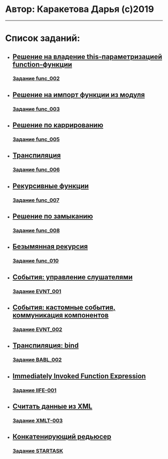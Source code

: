 # Автор: Каракетова Дарья (с)2019
---
# Список заданий:
* ## [Решение на владение this-параметризацией function-функции](https://kodaktor.ru/func_c0711)
  ### [Задание func_002](https://kodaktor.ru/func_002)
* ## [Решение на импорт функции из модуля](https://kodaktor.ru/func_7c2a1)
  ### [Задание func_003](https://kodaktor.ru/func_003)
* ## [Решение по каррированию](https://kodaktor.ru/func_3ac20)
  ### [Задание func_005](https://kodaktor.ru/func_005)
* ## [Транспиляция](https://kodaktor.ru/func_e6e77)
  ### [Задание func_006](https://kodaktor.ru/func_006)
* ## [Рекурсивные функции](https://kodaktor.ru/func_c62f6)
  ### [Задание func_007](https://kodaktor.ru/func_007)
* ## [Решение по замыканию](https://kodaktor.ru/func_08a2d)
  ### [Задание func_008](https://kodaktor.ru/func_008)
* ## [Безымянная рекурсия](https://kodaktor.ru/func_367c1)
  ### [Задание func_010](https://kodaktor.ru/func_010)
* ## [События: управление слушателями](https://kodaktor.ru/evnt_f1a31)
  ### [Задание EVNT_001](https://kodaktor.ru/evnt_001)
* ## [События: кастомные события, коммуникация компонентов](https://kodaktor.ru/custom_afbb7)
  ### [Задание EVNT_002](https://kodaktor.ru/evnt_002)
* ## [Транспиляция: bind](https://kodaktor.ru/bind02032018_9cb32)
  ### [Задание BABL_002](https://kodaktor.ru/babl_002)
* ## [Immediately Invoked Function Expression](https://kodaktor.ru/iife_e41cb)
  ### [Задание IIFE-001](https://kodaktor.ru/iife)
* ## [Считать данные из XML](https://kodaktor.ru/xmlt_c8420)
  ### [Задание XMLT-003](https://kodaktor.ru/xmlt_003)
* ## [Конкатенирующий редьюсер](https://kodaktor.ru/startask_63b3b)
  ### [Задание STARTASK](https://kodaktor.ru/startask)
